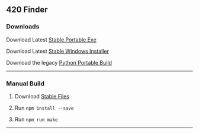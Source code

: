 ## 420 Finder

### Downloads
Download Latest [Stable Portable Exe](https://github.com/xanzinfl/Projects/releases/download/420-finder-2.0.0/420.Finder.portable.exe)

Download Latest [Stable Windows Installer](https://github.com/xanzinfl/Projects/releases/download/420-finder-2.0.0/420.Finder.Setup.exe)

Download the legacy [Python Portable Build](https://github.com/xanzinfl/Projects/releases/download/v1.0.2/420.Finder.v1.0.2.legacy.portable.exe)

---

### Manual Build

1. Download [Stable Files]()

2. Run `npm install --save`

3. Run `npm run make`

---
